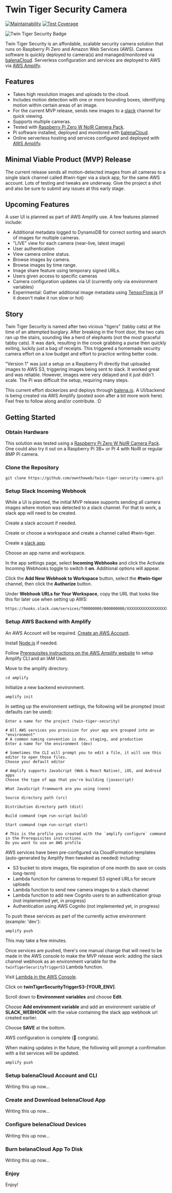 # Twin Tiger Security Camera

[![Maintainability](https://api.codeclimate.com/v1/badges/8a647bf45581fb211afe/maintainability)](https://codeclimate.com/github/owntheweb/twin-tiger-security-camera/maintainability) [![Test Coverage](https://api.codeclimate.com/v1/badges/8a647bf45581fb211afe/test_coverage)](https://codeclimate.com/github/owntheweb/twin-tiger-security-camera/test_coverage)

![Twin Tiger Security Badge](./img/twin-tiger-security.png)

Twin Tiger Security is an affordable, scalable security camera solution that runs on Raspberry Pi Zero and Amazon Web Services (AWS). Camera software is quickly deployed to camera(s) and managed/monitored via [balenaCloud](https://balena.io). Serverless configuration and services are deployed to AWS via [AWS Amplify](https://aws.amazon.com/amplify/).

## Features

- Takes high resolution images and uploads to the cloud.
- Includes motion detection with one or more bounding boxes, identifying motion within certain areas of an image.
- For the current MVP release, sends new images to a [slack](https://slack.com/) channel for quick viewing.
- Supports multiple cameras.
- Tested with [Raspberry Pi Zero W NoIR Camera Pack](https://www.adafruit.com/product/3415).
- Pi software installed, deployed and monitored with [balenaCloud](https://balena.io).
- Online serverless hosting and services configured and deployed with [AWS Amplify](https://aws.amazon.com/amplify/).

## Minimal Viable Product (MVP) Release

The current release sends all motion-detected images from all cameras to a single slack channel called #twin-tiger via a slack app, for the same AWS account. Lots of testing and tweaks are underway. Give the project a shot and also be sure to submit any issues at this early stage.

## Upcoming Features

A user UI is planned as part of AWS Amplify use. A few features planned include:

- Additional metadata logged to DynamoDB for correct sorting and search of images for multiple cameras.
- "LIVE" view for each camera (near-live, latest image)
- User authentication
- View camera online status.
- Browse images by camera.
- Browse images by time range.
- Image share feature using temporary signed URLs.
- Users given access to specific cameras
- Camera configuration updates via UI (currently only via environment variables)
- Experimental: Gather additional image metadata using [TensorFlow.js](https://www.tensorflow.org/js) (if it doesn't make it run slow or hot)

## Story

Twin Tiger Security is named after two vicious "tigers" (tabby cats) at the time of an attempted burglary. After breaking in the front door, the two cats ran up the stairs, sounding like a herd of elephants (not the most graceful tabby cats). It was dark, resulting in the crook grabbing a purse then quickly exiting, luckily just a bag of receipts. This triggered a homemade security camera effort on a low budget and effort to practice writing better code.

"Version 1" was just a setup on a Raspberry Pi directly that uploaded images to AWS S3, triggering images being sent to slack. It worked great and was reliable. However, images were very delayed and it just didn't scale. The Pi was difficult the setup, requiring many steps.

This current effort dockerizes and deploys through [balena.io](https://balena.io). A UI/backend is being created via AWS Amplify (posted soon after a bit more work here). Feel free to follow along and/or contribute. :D

## Getting Started

### Obtain Hardware

This solution was tested using a [Raspberry Pi Zero W NoIR Camera Pack](https://www.adafruit.com/product/3415). One could also try it out on a Raspberry Pi 3B+ or Pi 4 with NoIR or regular 8MP Pi camera.

### Clone the Repository

```
git clone https://github.com/owntheweb/twin-tiger-security-camera.git
```

### Setup Slack Incoming Webhook

While a UI is planned, the initial MVP release supports sending all camera images where motion was detected to a slack channel. For that to work, a slack app will need to be created.

Create a slack account if needed.

Create or choose a workspace and create a channel called #twin-tiger.

Create a [slack app](https://api.slack.com/apps/new).

Choose an app name and workspace.

In the app settings page, select **Incoming Webhooks** and click the Activate Incoming Webhooks toggle to switch it **on**. Additional options will appear.

Click the **Add New Webhook to Workspace** button, select the **#twin-tiger** channel, then click the **Authorize** button.

Under **Webhook URLs for Your Workspace**, copy the URL that looks like this for later use when setting up AWS:
```
https://hooks.slack.com/services/T00000000/B00000000/XXXXXXXXXXXXXXXXXXXXXXXX
```

### Setup AWS Backend with Amplify

An AWS Account will be required. [Create an AWS Account](https://portal.aws.amazon.com/billing/signup).

Install [Node.js](https://nodejs.org/) if needed.

Follow [Prerequisites instructions on the AWS Amplify website](https://docs.amplify.aws/start/getting-started/installation/q/integration/js) to setup Amplify CLI and an IAM User.

Move to the amplify directory.
```
cd amplify
```

Initialize a new backend environment.
```
amplify init
```

In setting up the environment settings, the following will be prompted (most defaults can be used):
```
Enter a name for the project (twin-tiger-security)

# All AWS services you provision for your app are grouped into an "environment"
# A common naming convention is dev, staging, and production
Enter a name for the environment (dev)

# Sometimes the CLI will prompt you to edit a file, it will use this editor to open those files.
Choose your default editor

# Amplify supports JavaScript (Web & React Native), iOS, and Android apps
Choose the type of app that you're building (javascript)

What JavaScript framework are you using (none)

Source directory path (src)

Distribution directory path (dist)

Build command (npm run-script build)

Start command (npm run-script start)

# This is the profile you created with the `amplify configure` command in the Prerequisites instructions.
Do you want to use an AWS profile
```

AWS services have been pre-configured via CloudFormation templates (auto-generated by Amplify then tweaked as needed) including:

- S3 bucket to store images, file expiration of one month (to save on costs long-term)
- Lambda function for cameras to request S3 signed URLs for secure uploads
- Lambda function to send new camera images to a slack channel
- Lambda function to add new Cognito users to an authentication group (not implemented yet, in progress)
- Authentication using AWS Cognito (not implemented yet, in progress)

To push these services as part of the currently active environment (example: 'dev'):

```
amplify push
```

This may take a few minutes.

Once services are pushed, there's one manual change that will need to be made in the AWS console to make the MVP release work: adding the slack channel webhook as an environment variable for the `twinTigerSecurityTriggerS3` Lambda function.

Visit [Lambda in the AWS Console](https://console.aws.amazon.com/lambda/home).

Click on **twinTigerSecurityTriggerS3-[YOUR_ENV]**.

Scroll down to **Environment variables** and choose **Edit**.

Choose **Add environment variable** and add an environment variable of **SLACK_WEBHOOK** with the value containing the slack app webhook url created earlier.

Choose **SAVE** at the bottom.

AWS configuration is complete (🎉 congrats).

When making updates in the future, the following will prompt a confirmation with a list services will be updated.
```
amplify push
```

### Setup balenaCloud Account and CLI

Writing this up now...

### Create and Download belenaCloud App

Writing this up now...

### Configure belenaCloud Devices

Writing this up now...

### Burn belanaCloud App To Disk

Writing this up now...

### Enjoy

Enjoy!
